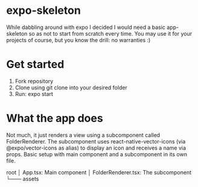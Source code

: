 # expo-skeleton
While dabbling around with expo I decided I would need a basic app-skeleton so as not to start from scratch every time. You may use it for your projects of course, but you know the drill: no warranties :)

# Get started
1. Fork repository
2. Clone using git clone into your desired folder
3. Run: expo start

# What the app does
Not much, it just renders a view using a subcomponent called FolderRenderer. The subcomponent uses react-native-vector-icons (via @expo/vector-icons as alias) to display an icon and receives a name via props.
Basic setup with main component and a subcomponent in its own file.

root
│   App.tsx: Main component
│   FolderRenderer.tsx: The subcomponent
└─── assets